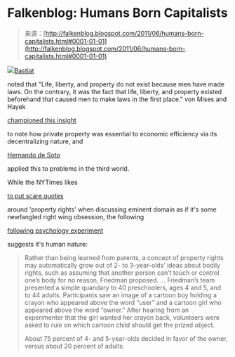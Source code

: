 <!--yml
category: 未分类
date: 2024-05-12 20:51:58
-->

# Falkenblog: Humans Born Capitalists

> 来源：[http://falkenblog.blogspot.com/2011/06/humans-born-capitalists.html#0001-01-01](http://falkenblog.blogspot.com/2011/06/humans-born-capitalists.html#0001-01-01)

[![](img/d3055afb853c08057ea1249a6aeba92f.png)](https://blogger.googleusercontent.com/img/b/R29vZ2xl/AVvXsEi_-T-tf5QyPMqXQCcMuzj2OH68jdHOH0lL-8aJq95csVwvzWy3AS3F9B3eJLQjAdo-e6dI45spgiUNwuQGUWITY0w0HoRdtif630_khHFLuTahnezZgjFQcEfO6J9GLG7QxGDBkQ/s1600/Kids-Not-Sharing.jpg)[Bastiat](http://quotes.liberty-tree.ca/quotes_by/frederic+bastiat)

noted that "Life, liberty, and property do not exist because men have made laws. On the contrary, it was the fact that life, liberty, and property existed beforehand that caused men to make laws in the first place." von Mises and Hayek

[championed this insight](http://www.cato.org/pub_display.php?pub_id=1341)

to note how private property was essential to economic efficiency via its decentralizing nature, and

[Hernando de Soto](http://reason.com/archives/2006/02/22/hernando-de-soto-interview)

applied this to problems in the third world.

While the NYTimes likes

[to put scare quotes](http://www.nytimes.com/2005/06/24/opinion/24fri1.html)

around 'property rights' when discussing eminent domain as if it's some newfangled right wing obsession, the following

[following psychology experiment](http://www.sciencenews.org/view/generic/id/74983/title/Kids_own_up_to_ownership)

suggests it's human nature:

> Rather than being learned from parents, a concept of property rights may automatically grow out of 2- to 3-year-olds’ ideas about bodily rights, such as assuming that another person can’t touch or control one’s body for no reason, Friedman proposed.
> ...
> Friedman’s team presented a simple quandary to 40 preschoolers, ages 4 and 5, and to 44 adults. Participants saw an image of a cartoon boy holding a crayon who appeared above the word “user” and a cartoon girl who appeared above the word “owner.” After hearing from an experimenter that the girl wanted her crayon back, volunteers were asked to rule on which cartoon child should get the prized object.
> 
> About 75 percent of 4- and 5-year-olds decided in favor of the owner, versus about 20 percent of adults.